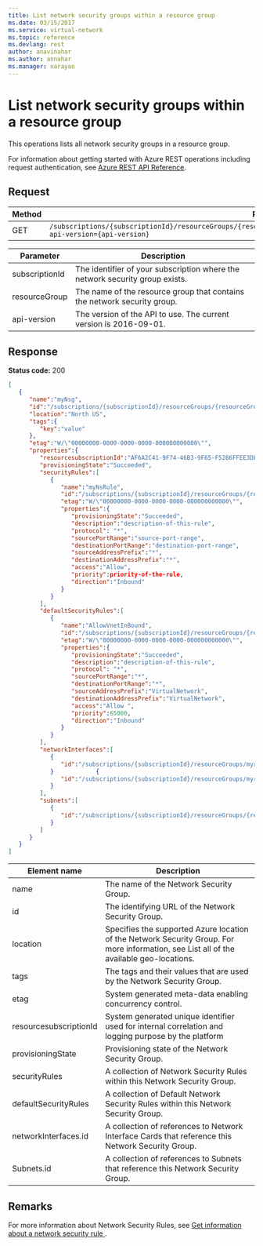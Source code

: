 ```yaml
---
title: List network security groups within a resource group
ms.date: 03/15/2017
ms.service: virtual-network
ms.topic: reference
ms.devlang: rest
author: anavinahar 
ms.author: annahar 
ms.manager: narayan
---
```

# List network security groups within a resource group

This operations lists all network security groups in a resource group.

For information about getting started with Azure REST operations including request authentication, see [Azure REST API Reference](../../index.md).

## Request   
  
|Method|Request URI|  
|------------|-----------------|  
|GET|`/subscriptions/{subscriptionId}/resourceGroups/{resourceGroup}/providers/Microsoft.Network/networkSecurityGroups?api-version={api-version}`|  

| Parameter | Description |
| --------- | ----------- |
| subscriptionId | The identifier of your subscription where the network security group exists. |
| resourceGroup | The name of the resource group that contains the network security group. |
| api-version | The version of the API to use. The current version is 2016-09-01. | 
  

## Response  
 **Status code:** 200  
  
```json  
[   
   {   
      "name":"myNsg",  
      "id":"/subscriptions/{subscriptionId}/resourceGroups/{resourceGroupName}/providers/Microsoft.Network/networkSecurityGroups/myNsg",  
      "location":"North US",  
      "tags":{   
         "key":"value"  
      },  
      "etag":"W/\"00000000-0000-0000-0000-000000000000\"",  
      "properties":{   
         "resourcesubscriptionId":"AF6A2C41-9F74-46B3-9F65-F5286FFEE3DE",  
         "provisioningState":"Succeeded",  
         "securityRules":[   
            {   
               "name":"myNsRule",  
               "id":"/subscriptions/{subscriptionId}/resourceGroups/{resourceGroupName}/providers/Microsoft.Network/networkSecurityGroups/myNsg/securityRules/myNsRule",  
               "etag":"W/\"00000000-0000-0000-0000-000000000000\"",  
               "properties":{   
                  "provisioningState":"Succeeded",  
                  "description":"description-of-this-rule",  
                  "protocol": "*",  
                  "sourcePortRange":"source-port-range",  
                  "destinationPortRange":"destination-port-range",  
                  "sourceAddressPrefix":"*",  
                  "destinationAddressPrefix":"*",  
                  "access":"Allow",  
                  "priority":priority-of-the-rule,  
                  "direction":"Inbound"  
               }  
            }  
         ],  
         "defaultSecurityRules":[   
            {   
               "name":"AllowVnetInBound",  
               "id":"/subscriptions/{subscriptionId}/resourceGroups/{resourceGroupName}/providers/Microsoft.Network/networkSecurityGroups/myNsg/defaultSecurityRules/AllowVnetInBound",  
               "etag":"W/\"00000000-0000-0000-0000-000000000000\"",  
               "properties":{   
                  "provisioningState":"Succeeded",  
                  "description":"description-of-this-rule",  
                  "protocol": "*",  
                  "sourcePortRange":"*",  
                  "destinationPortRange":"*",  
                  "sourceAddressPrefix":"VirtualNetwork",  
                  "destinationAddressPrefix":"VirtualNetwork",  
                  "access":"Allow ",  
                  "priority":65000,  
                  "direction":"Inbound"  
               }  
            }  
         ],  
         "networkInterfaces":[   
            {   
               "id":"/subscriptions/{subscriptionId}/resourceGroups/myrg1/providers/Microsoft.Network/networkInterfaces/vm1nic1 "  
            }            {   
               "id":"/subscriptions/{subscriptionId}/resourceGroups/myrg1/providers/Microsoft.Network/networkInterfaces/vm1nic2"  
            }  
         ],  
         "subnets":[   
            {   
               "id":"/subscriptions/{subscriptionId}/resourceGroups/{resourceGroupName}/providers/Microsoft.Network/virtualNetworks/myvnet1/subnets/mysubnet1"  
            }  
         ]  
      }  
   }  
]  
```  
  
|Element name|Description|  
|------------------|-----------------|  
|name|The name of the Network Security Group.|  
|id|The identifying URL of the Network Security Group.|  
|location|Specifies the supported Azure location of the Network Security Group. For more information, see List all of the available geo-locations.|  
|tags|The tags and their values that are used by the Network Security Group.|  
|etag|System generated meta-data enabling concurrency control.|  
|resourcesubscriptionId|System generated unique identifier used for internal correlation and logging purpose by the platform|  
|provisioningState|Provisioning state of the Network Security Group.|  
|securityRules|A collection of Network Security Rules within this Network Security Group.|  
|defaultSecurityRules|A collection of Default Network Security Rules within this Network Security Group.|  
|networkInterfaces.id|A collection of references to Network Interface Cards that reference this Network Security Group.|  
|Subnets.id|A collection of references to Subnets that reference this Network Security Group.|  
  
## Remarks  
 For more information about Network Security Rules, see [Get information about a network security rule ](get-information-about-a-network-security-rule.md).

